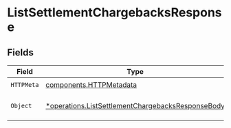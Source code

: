 # ListSettlementChargebacksResponse


## Fields

| Field                                                                                                                 | Type                                                                                                                  | Required                                                                                                              | Description                                                                                                           |
| --------------------------------------------------------------------------------------------------------------------- | --------------------------------------------------------------------------------------------------------------------- | --------------------------------------------------------------------------------------------------------------------- | --------------------------------------------------------------------------------------------------------------------- |
| `HTTPMeta`                                                                                                            | [components.HTTPMetadata](../../models/components/httpmetadata.md)                                                    | :heavy_check_mark:                                                                                                    | N/A                                                                                                                   |
| `Object`                                                                                                              | [*operations.ListSettlementChargebacksResponseBody](../../models/operations/listsettlementchargebacksresponsebody.md) | :heavy_minus_sign:                                                                                                    | A list of chargeback objects.                                                                                         |